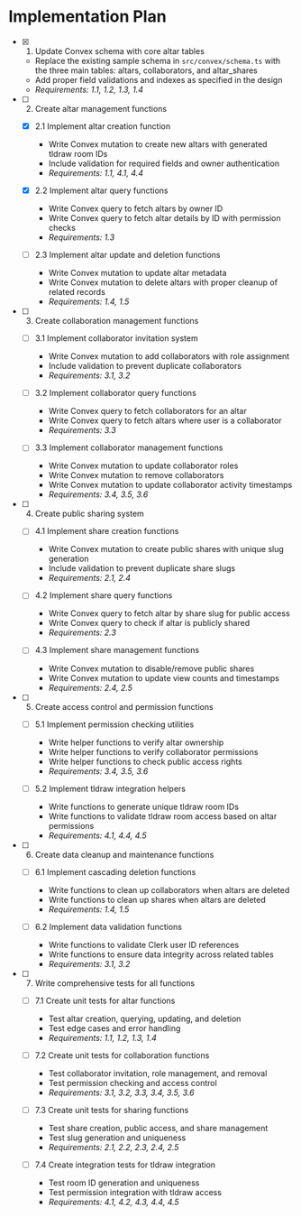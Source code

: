 # Implementation Plan

- [x] 1. Update Convex schema with core altar tables
  - Replace the existing sample schema in `src/convex/schema.ts` with the three main tables: altars, collaborators, and altar_shares
  - Add proper field validations and indexes as specified in the design
  - _Requirements: 1.1, 1.2, 1.3, 1.4_

- [ ] 2. Create altar management functions
  - [x] 2.1 Implement altar creation function
    - Write Convex mutation to create new altars with generated tldraw room IDs
    - Include validation for required fields and owner authentication
    - _Requirements: 1.1, 4.1, 4.4_

  - [x] 2.2 Implement altar query functions
    - Write Convex query to fetch altars by owner ID
    - Write Convex query to fetch altar details by ID with permission checks
    - _Requirements: 1.3_

  - [ ] 2.3 Implement altar update and deletion functions
    - Write Convex mutation to update altar metadata
    - Write Convex mutation to delete altars with proper cleanup of related records
    - _Requirements: 1.4, 1.5_

- [ ] 3. Create collaboration management functions
  - [ ] 3.1 Implement collaborator invitation system
    - Write Convex mutation to add collaborators with role assignment
    - Include validation to prevent duplicate collaborators
    - _Requirements: 3.1, 3.2_

  - [ ] 3.2 Implement collaborator query functions
    - Write Convex query to fetch collaborators for an altar
    - Write Convex query to fetch altars where user is a collaborator
    - _Requirements: 3.3_

  - [ ] 3.3 Implement collaborator management functions
    - Write Convex mutation to update collaborator roles
    - Write Convex mutation to remove collaborators
    - Write Convex mutation to update collaborator activity timestamps
    - _Requirements: 3.4, 3.5, 3.6_

- [ ] 4. Create public sharing system
  - [ ] 4.1 Implement share creation functions
    - Write Convex mutation to create public shares with unique slug generation
    - Include validation to prevent duplicate share slugs
    - _Requirements: 2.1, 2.4_

  - [ ] 4.2 Implement share query functions
    - Write Convex query to fetch altar by share slug for public access
    - Write Convex query to check if altar is publicly shared
    - _Requirements: 2.3_

  - [ ] 4.3 Implement share management functions
    - Write Convex mutation to disable/remove public shares
    - Write Convex mutation to update view counts and timestamps
    - _Requirements: 2.4, 2.5_

- [ ] 5. Create access control and permission functions
  - [ ] 5.1 Implement permission checking utilities
    - Write helper functions to verify altar ownership
    - Write helper functions to verify collaborator permissions
    - Write helper functions to check public access rights
    - _Requirements: 3.4, 3.5, 3.6_

  - [ ] 5.2 Implement tldraw integration helpers
    - Write functions to generate unique tldraw room IDs
    - Write functions to validate tldraw room access based on altar permissions
    - _Requirements: 4.1, 4.4, 4.5_

- [ ] 6. Create data cleanup and maintenance functions
  - [ ] 6.1 Implement cascading deletion functions
    - Write functions to clean up collaborators when altars are deleted
    - Write functions to clean up shares when altars are deleted
    - _Requirements: 1.4, 1.5_

  - [ ] 6.2 Implement data validation functions
    - Write functions to validate Clerk user ID references
    - Write functions to ensure data integrity across related tables
    - _Requirements: 3.1, 3.2_

- [ ] 7. Write comprehensive tests for all functions
  - [ ] 7.1 Create unit tests for altar functions
    - Test altar creation, querying, updating, and deletion
    - Test edge cases and error handling
    - _Requirements: 1.1, 1.2, 1.3, 1.4_

  - [ ] 7.2 Create unit tests for collaboration functions
    - Test collaborator invitation, role management, and removal
    - Test permission checking and access control
    - _Requirements: 3.1, 3.2, 3.3, 3.4, 3.5, 3.6_

  - [ ] 7.3 Create unit tests for sharing functions
    - Test share creation, public access, and share management
    - Test slug generation and uniqueness
    - _Requirements: 2.1, 2.2, 2.3, 2.4, 2.5_

  - [ ] 7.4 Create integration tests for tldraw integration
    - Test room ID generation and uniqueness
    - Test permission integration with tldraw access
    - _Requirements: 4.1, 4.2, 4.3, 4.4, 4.5_
